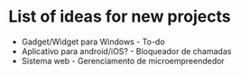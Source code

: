 # List of ideas for new projects

* Gadget/Widget para Windows - To-do
* Aplicativo para android/iOS? - Bloqueador de chamadas
* Sistema web - Gerenciamento de microempreendedor
